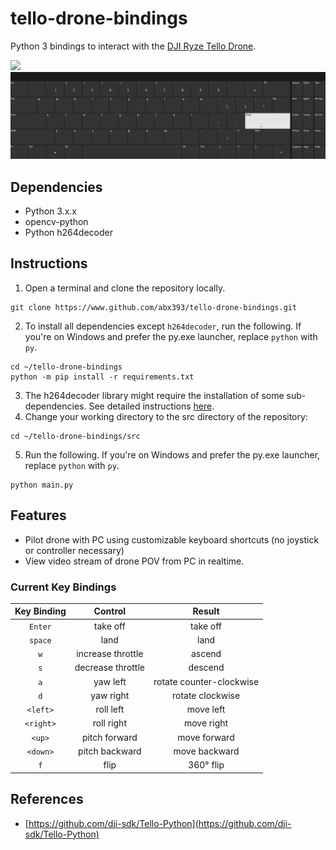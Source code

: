 # tello-drone-bindings
Python 3 bindings to interact with the [DJI Ryze Tello
Drone](https://www.ryzerobotics.com/tello).

<img src="assets/drone_animation.gif" height="400 px"></img>
![](assets/keyboard_animation.gif)

## Dependencies
* Python 3.x.x
* opencv-python
* Python h264decoder

## Instructions
1. Open a terminal and clone the repository locally.
```
git clone https://www.github.com/abx393/tello-drone-bindings.git
```

2. To install all dependencies except `h264decoder`, run the following. If
   you're on Windows and prefer the py.exe launcher, replace `python` with
`py`.

```
cd ~/tello-drone-bindings
python -m pip install -r requirements.txt
```

3. The h264decoder library might require the installation of some sub-dependencies.
   See detailed instructions [here](https://github.com/DaWelter/h264decoder).
4. Change your working directory to the src directory of the repository: 
```
cd ~/tello-drone-bindings/src
```

5. Run the following. If you're on Windows and prefer the py.exe launcher, replace `python` with
`py`.

```
python main.py
```

## Features
* Pilot drone with PC using customizable keyboard shortcuts (no joystick or controller necessary)
* View video stream of drone POV from PC in realtime.

### Current Key Bindings
| Key Binding | Control | Result |
| :---:   | :----:    | :----: |
|  `Enter` | take off | take off |
| `space` | land    |  land |
|  `w` | increase throttle | ascend |
| `s` | decrease throttle | descend |
| `a` | yaw left | rotate counter-clockwise |
| `d` | yaw right | rotate clockwise |
| `<left>` | roll left | move left |
| `<right>` | roll right | move right |
| `<up>` | pitch forward | move forward |
| `<down>` | pitch backward | move backward |
| `f` | flip | 360&deg; flip |

## References
* [https://github.com/dji-sdk/Tello-Python](https://github.com/dji-sdk/Tello-Python)
